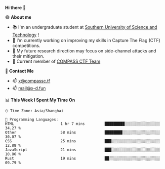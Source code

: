 **Hi there** 👋


😄 **About me**

- 📚 I'm an undergraduate student at [Southern University of Science and Technology](https://www.sustech.edu.cn)！
- 🌱 I’m currently working on improving my skills in Capture The Flag (CTF) competitions.
- 🔭 My future research direction may focus on side-channel attacks and their mitigation.
- 🚩 Current member of [COMPASS CTF Team](https://blog.compassc.tf/) 

👋 **Contact Me**

- 📫 [x@compassc.tf](mailto:x@compassc.tf)
- 📫 [mail@x-d.fun](mailto:mail@x-d.fun)


<!--START_SECTION:waka-->
📊 **This Week I Spent My Time On** 

```text
🕑︎ Time Zone: Asia/Shanghai

💬 Programming Languages: 
HTML                     1 hr 7 mins         █████████░░░░░░░░░░░░░░░░   34.27 % 
Other                    58 mins             ████████░░░░░░░░░░░░░░░░░   30.07 % 
CSS                      25 mins             ███░░░░░░░░░░░░░░░░░░░░░░   12.88 % 
JavaScript               21 mins             ███░░░░░░░░░░░░░░░░░░░░░░   10.86 % 
Rust                     19 mins             ██░░░░░░░░░░░░░░░░░░░░░░░   09.79 % 
```


<!--END_SECTION:waka-->
